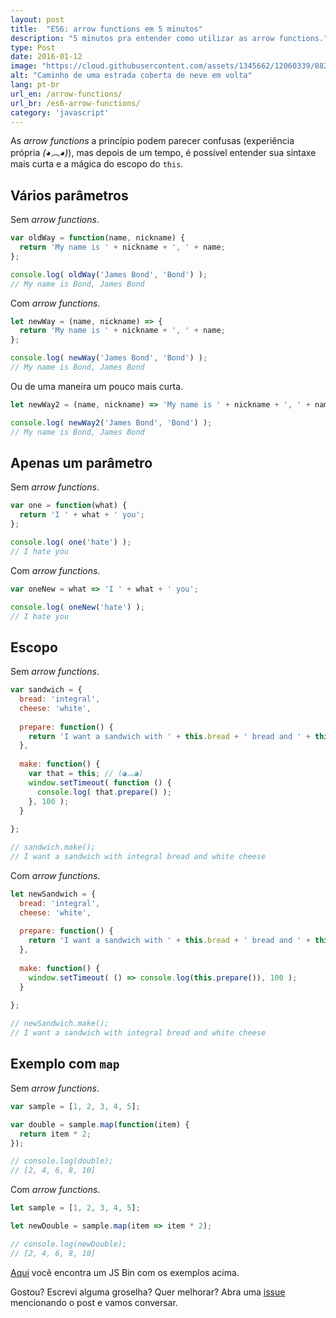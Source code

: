 ```yaml
---
layout: post
title:  "ES6: arrow functions em 5 minutos"
description: "5 minutos pra entender como utilizar as arrow functions."
type: Post
date: 2016-01-12
image: "https://cloud.githubusercontent.com/assets/1345662/12060339/882c0d30-af54-11e5-9f10-79da8f4f1f50.jpg"
alt: "Caminho de uma estrada coberta de neve em volta"
lang: pt-br
url_en: /arrow-functions/
url_br: /es6-arrow-functions/
category: 'javascript'
---
```


As *arrow functions* a princípio podem parecer confusas (experiência própria *(◕︵◕)*), mas depois de um tempo, é possível entender sua sintaxe mais curta e a mágica do escopo do `this`.

## Vários parâmetros

Sem *arrow functions*. 

```js
var oldWay = function(name, nickname) {
  return 'My name is ' + nickname + ', ' + name;
};

console.log( oldWay('James Bond', 'Bond') );
// My name is Bond, James Bond
```

Com *arrow functions*.

```js
let newWay = (name, nickname) => {
  return 'My name is ' + nickname + ', ' + name;
};

console.log( newWay('James Bond', 'Bond') );
// My name is Bond, James Bond
```

Ou de uma maneira um pouco mais curta.

```js
let newWay2 = (name, nickname) => 'My name is ' + nickname + ', ' + name;

console.log( newWay2('James Bond', 'Bond') );
// My name is Bond, James Bond
```

## Apenas um parâmetro

Sem *arrow functions*.

```js
var one = function(what) {
  return 'I ' + what + ' you';
};

console.log( one('hate') );
// I hate you
```

Com *arrow functions*.

```js
var oneNew = what => 'I ' + what + ' you';

console.log( oneNew('hate') );
// I hate you
```

## Escopo

Sem *arrow functions*.

```js
var sandwich = {
  bread: 'integral',
  cheese: 'white',
  
  prepare: function() {
    return 'I want a sandwich with ' + this.bread + ' bread and ' + this.cheese + ' cheese';
  },
  
  make: function() {
    var that = this; // (◕︵◕)
    window.setTimeout( function () {
      console.log( that.prepare() );
    }, 100 );
  }
  
};

// sandwich.make();
// I want a sandwich with integral bread and white cheese
```

Com *arrow functions*.

```js
let newSandwich = {
  bread: 'integral',
  cheese: 'white',
  
  prepare: function() {
    return 'I want a sandwich with ' + this.bread + ' bread and ' + this.cheese + ' cheese';
  },
  
  make: function() {
    window.setTimeout( () => console.log(this.prepare()), 100 );
  }
  
};

// newSandwich.make();
// I want a sandwich with integral bread and white cheese
```

## Exemplo com `map`

Sem *arrow functions*.

```js
var sample = [1, 2, 3, 4, 5];

var double = sample.map(function(item) {
  return item * 2;
});

// console.log(double);
// [2, 4, 6, 8, 10]
```

Com *arrow functions*.

```js
let sample = [1, 2, 3, 4, 5];

let newDouble = sample.map(item => item * 2);

// console.log(newDouble);
// [2, 4, 6, 8, 10]
```

[Aqui](http://jsbin.com/nogobe/edit?js,console) você encontra um JS Bin com os exemplos acima.

Gostou? Escrevi alguma groselha? Quer melhorar? Abra uma [issue](https://github.com/raphaelfabeni/raphaelfabeni.github.io/issues) mencionando o post e vamos conversar.
